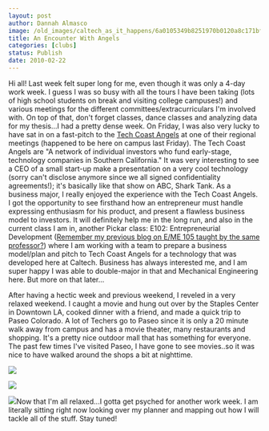 ```yaml
---
layout: post
author: Dannah Almasco
image: /old_images/caltech_as_it_happens/6a0105349b8251970b0120a8c171bf970b.jpg
title: An Encounter With Angels
categories: [clubs]
status: Publish
date: 2010-02-22
---
```


Hi all!
Last week felt super long for me, even though it was only a 4-day work week. I guess I was so busy with all the tours I have been taking (lots of high school students on break and visiting college campuses!) and various meetings for the different committees/extracurriculars I'm involved with. On top of that, don't forget classes, dance classes and analyzing data for my thesis...I had a pretty dense week. 
On Friday, I was also very lucky to have sat in on a fast-pitch to the [Tech Coast Angels](https://www.techcoastangels.com/Public/content.aspx?ID=EA6BF3BF-964F-11D4-AD7900A0C95C1653) at one of their regional meetings (happened to be here on campus last Friday). The Tech Coast Angels are "A network of individual investors who fund early-stage, technology companies in Southern California." It was very interesting to see a CEO of a small start-up make a presentation on a very cool technology (sorry can't disclose anymore since we all signed confidentiality agreements!); it's basically like that show on ABC, Shark Tank. As a business major, I really enjoyed the experience with the Tech Coast Angels. I got the opportunity to see firsthand how an entrepreneur must handle expressing enthusiasm for his product, and present a flawless business model to investors. It will definitely help me in the long run, and also in the current class I am in, another Pickar class: E102: Entrepreneurial Development ([Remember my previous blog on E/ME 105 taught by the same professor?](https://caltech.typepad.com/caltech_as_it_happens/class-in-session-eme-105/)) where I am working with a team to prepare a business model/plan and pitch to Tech Coast Angels for a technology that was developed here at Caltech. Business has always interested me, and I am super happy I was able to double-major in that and Mechanical Engineering here. But more on that later...

After having a hectic week and previous weekend, I reveled in a very relaxed weekend. I caught a movie and hung out over by the Staples Center in Downtown LA, cooked dinner with a friend, and made a quick trip to Paseo Colorado. 
A lot of Techers go to Paseo since it is only a 20 minute walk away from campus and has a movie theater, many restaurants and shopping. It's a pretty nice outdoor mall that has something for everyone. The past few times I've visited Paseo, I have gone to see movies..so it was nice to have walked around the shops a bit at nighttime. 

![](/old_images/caltech_as_it_happens/6a0105349b8251970b01310f284e3c970c.jpg)

![](/old_images/caltech_as_it_happens/6a0105349b8251970b01310f284eb5970c.jpg)

![](/old_images/caltech_as_it_happens/6a0105349b8251970b0120a8c16693970b.jpg)Now that I'm all relaxed...I gotta get psyched for another work week. I am literally sitting right now looking over my planner and mapping out how I will tackle all of the stuff. Stay tuned!
